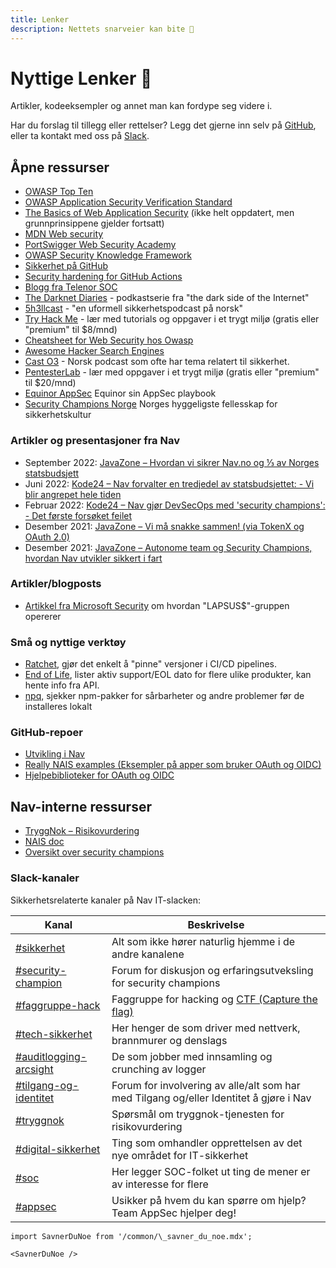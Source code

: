 ```yaml
---
title: Lenker
description: Nettets snarveier kan bite 🔗
---
```


# Nyttige Lenker 🔗

Artikler, kodeeksempler og annet man kan fordype seg videre i.

Har du forslag til tillegg eller rettelser? Legg det gjerne inn selv på [GitHub](https://github.com/navikt/security-playbook/blob/main/docs/05-lenker.md), eller ta kontakt med oss på [Slack](https://nav-it.slack.com/archives/CN8N938K1).

## Åpne ressurser

- [OWASP Top Ten](https://owasp.org/www-project-top-ten/)
- [OWASP Application Security Verification Standard](https://owasp.org/www-project-application-security-verification-standard/)
- [The Basics of Web Application Security](https://martinfowler.com/articles/web-security-basics.html) (ikke helt oppdatert, men grunnprinsippene gjelder fortsatt)
- [MDN Web security](https://developer.mozilla.org/en-US/docs/Web/Security)
- [PortSwigger Web Security Academy](https://portswigger.net/web-security)
- [OWASP Security Knowledge Framework](https://www.securityknowledgeframework.org/)
- [Sikkerhet på GitHub](https://github.com/features/security)
- [Security hardening for GitHub Actions](https://docs.github.com/en/actions/security-guides/security-hardening-for-github-actions)
- [Blogg fra Telenor SOC](https://telenorsoc.blogspot.com/)
- [The Darknet Diaries](https://darknetdiaries.com/) - podkastserie fra "the dark side of the Internet"
- [5h3llcast](https://open.spotify.com/show/76cxbNjWBBGzc486SV48YE) - "en uformell sikkerhetspodcast på norsk"
- [Try Hack Me](https://tryhackme.com/) - lær med tutorials og oppgaver i et trygt miljø (gratis eller "premium" til $8/mnd)
- [Cheatsheet for Web Security hos Owasp](https://cheatsheetseries.owasp.org/)
- [Awesome Hacker Search Engines](https://github.com/edoardottt/awesome-hacker-search-engines)
- [Cast O3](https://www.o3c.no/knowledge) - Norsk podcast som ofte har tema relatert til sikkerhet.
- [PentesterLab](https://pentesterlab.com/) - lær med oppgaver i et trygt miljø (gratis eller "premium" til $20/mnd)
- [Equinor AppSec](https://equinor.github.io/appsec/#security-champion) Equinor sin AppSec playbook
- [Security Champions Norge](https://securitychampions.no/) Norges hyggeligste fellesskap for sikkerhetskultur

### Artikler og presentasjoner fra Nav

- September 2022: [JavaZone – Hvordan vi sikrer Nav.no og ⅓ av Norges statsbudsjett](https://vimeo.com/748031584)
- Juni 2022: [Kode24 – Nav forvalter en tredjedel av statsbudsjettet: - Vi blir angrepet hele tiden](https://www.kode24.no/artikkel/nav-forvalter-en-tredjedel-av-statsbudsjettet-vi-blir-angrepet-hele-tiden/76410353)
- Februar 2022: [Kode24 – Nav gjør DevSecOps med 'security champions': - Det første forsøket feilet](https://www.kode24.no/artikkel/nav-gjor-devsecops-med-security-champions-det-forste-forsoket-feilet/75393687)
- Desember 2021: [JavaZone – Vi må snakke sammen! (via TokenX og OAuth 2.0)](https://vimeo.com/669150683)
- Desember 2021: [JavaZone – Autonome team og Security Champions, hvordan Nav utvikler sikkert i fart](https://vimeo.com/669321429)

### Artikler/blogposts

- [Artikkel fra Microsoft Security](https://www.microsoft.com/security/blog/2022/03/22/dev-0537-criminal-actor-targeting-organizations-for-data-exfiltration-and-destruction/) om hvordan "LAPSUS$"-gruppen opererer

### Små og nyttige verktøy

- [Ratchet](https://github.com/sethvargo/ratchet), gjør det enkelt å "pinne" versjoner i CI/CD pipelines.
- [End of Life](https://endoflife.date/), lister aktiv support/EOL dato for flere ulike produkter, kan hente info fra API.
- [npq](https://www.npmjs.com/package/npq), sjekker npm-pakker for sårbarheter og andre problemer før de installeres lokalt

### GitHub-repoer

- [Utvikling i Nav](https://github.com/navikt/utvikling)
- [Really NAIS examples (Eksempler på apper som bruker OAuth og OIDC)](https://github.com/nais/examples)
- [Hjelpebiblioteker for OAuth og OIDC](https://github.com/navikt/token-support)

## Nav-interne ressurser

- [TryggNok – Risikovurdering](https://apps.powerapps.com/play/f8517640-ea01-46e2-9c09-be6b05013566)
- [NAIS doc](https://doc.nais.io/)
- [Oversikt over security champions](https://teamkatalog.nav.no/dashboard/members/role/SECURITY_CHAMPION)

### Slack-kanaler

Sikkerhetsrelaterte kanaler på Nav IT-slacken:

| Kanal                                                                   | Beskrivelse                                                                            |
| ----------------------------------------------------------------------- | -------------------------------------------------------------------------------------- |
| [#sikkerhet](https://nav-it.slack.com/archives/C6UBU9EAU)               | Alt som ikke hører naturlig hjemme i de andre kanalene                                 |
| [#security-champion](https://nav-it.slack.com/archives/CN8N938K1)       | Forum for diskusjon og erfaringsutveksling for security champions                      |
| [#faggruppe-hack](https://nav-it.slack.com/archives/C045XD7KV32)        | Faggruppe for hacking og [CTF (Capture the flag)](/docs/wordlist#capture-the-flag-ctf) |
| [#tech-sikkerhet](https://nav-it.slack.com/archives/CCSET7820)          | Her henger de som driver med nettverk, brannmurer og denslags                          |
| [#auditlogging-arcsight](https://nav-it.slack.com/archives/C014576K5TQ) | De som jobber med innsamling og crunching av logger                                    |
| [#tilgang-og-identitet](https://nav-it.slack.com/archives/C025DDBBSLU)  | Forum for involvering av alle/alt som har med Tilgang og/eller Identitet å gjøre i Nav |
| [#tryggnok](https://nav-it.slack.com/archives/CQ0D5HLSW)                | Spørsmål om tryggnok-tjenesten for risikovurdering                                     |
| [#digital-sikkerhet](https://nav-it.slack.com/archives/C026BETG37H)     | Ting som omhandler opprettelsen av det nye området for IT-sikkerhet                    |
| [#soc](https://nav-it.slack.com/archives/C0162CBNJRJ)                   | Her legger SOC-folket ut ting de mener er av interesse for flere                       |
| [#appsec](https://nav-it.slack.com/archives/C06P91VN27M)                | Usikker på hvem du kan spørre om hjelp? Team AppSec hjelper deg!                       |

```mdx-code-block
import SavnerDuNoe from '/common/\_savner_du_noe.mdx';

<SavnerDuNoe />
```
